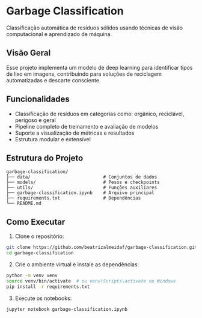 # Garbage Classification

Classificação automática de resíduos sólidos usando técnicas de visão computacional e aprendizado de máquina.

## Visão Geral

Esse projeto implementa um modelo de deep learning para identificar tipos de lixo em imagens, contribuindo para soluções de reciclagem automatizadas e descarte consciente.

## Funcionalidades

* Classificação de resíduos em categorias como: orgânico, reciclável, perigoso e geral
* Pipeline completo de treinamento e avaliação de modelos
* Suporte a visualização de métricas e resultados
* Estrutura modular e extensível

## Estrutura do Projeto

```
garbage-classification/
├── data/                           # Conjuntos de dados
├── models/                         # Pesos e checkpoints
├── utils/                          # Funções auxiliares
├── garbage-classification.ipynb    # Arquivo principal
├── requirements.txt                # Dependências
└── README.md
```

## Como Executar

1. Clone o repositório:

```bash
git clone https://github.com/beatrizalmeidaf/garbage-classification.git
cd garbage-classification
```

2. Crie o ambiente virtual e instale as dependências:

```bash
python -m venv venv
source venv/bin/activate  # ou venv\Scripts\activate no Windows
pip install -r requirements.txt
```

3. Execute os notebooks:

```bash
jupyter notebook garbage-classification.ipynb
```



